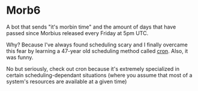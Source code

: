 # Morb6

A bot that sends "it's morbin time" and the amount of days that have passed since Morbius released every Friday at 5pm UTC.

Why? Because I've always found scheduling scary and I finally overcame this fear by learning a 47-year old scheduling method called [cron](https://en.wikipedia.org/wiki/Cron).
Also, it was funny.

No but seriously, check out cron because it's extremely specialized in certain scheduling-dependant situations (where you assume that most of a system's resources are available at a given time)
